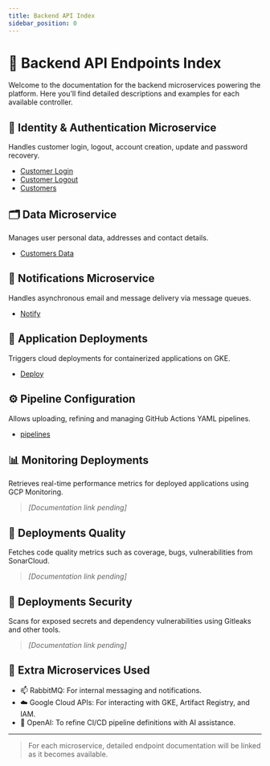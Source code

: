 ```yaml
---
title: Backend API Index
sidebar_position: 0
---
```


# 📘 Backend API Endpoints Index

Welcome to the documentation for the backend microservices powering the platform. Here you'll find detailed descriptions and examples for each available controller.

## 🔐 Identity & Authentication Microservice

Handles customer login, logout, account creation, update and password recovery.
- [Customer Login ](customer-login-controller.md)
- [Customer Logout ](customer-logout-controller.md)
- [Customers ](customers-controller.md)

## 🗂️ Data Microservice

Manages user personal data, addresses and contact details.
- [Customers Data ](data-controller.md)

## 🔔 Notifications Microservice

Handles asynchronous email and message delivery via message queues.
- [Notify](notify-controller.md)

## 🚀 Application Deployments

Triggers cloud deployments for containerized applications on GKE.
- [Deploy](deployments-controller.md)

## ⚙️ Pipeline Configuration

Allows uploading, refining and managing GitHub Actions YAML pipelines.
- [pipelines](pipelines-controller.md)

## 📊 Monitoring Deployments

Retrieves real-time performance metrics for deployed applications using GCP Monitoring.
> *[Documentation link pending]*

## 🧪 Deployments Quality

Fetches code quality metrics such as coverage, bugs, vulnerabilities from SonarCloud.
> *[Documentation link pending]*

## 🔐 Deployments Security

Scans for exposed secrets and dependency vulnerabilities using Gitleaks and other tools.
> *[Documentation link pending]*

## 🧩 Extra Microservices Used

- 📫 RabbitMQ: For internal messaging and notifications.
- ☁️ Google Cloud APIs: For interacting with GKE, Artifact Registry, and IAM.
- 🧠 OpenAI: To refine CI/CD pipeline definitions with AI assistance.

---

> For each microservice, detailed endpoint documentation will be linked as it becomes available.
